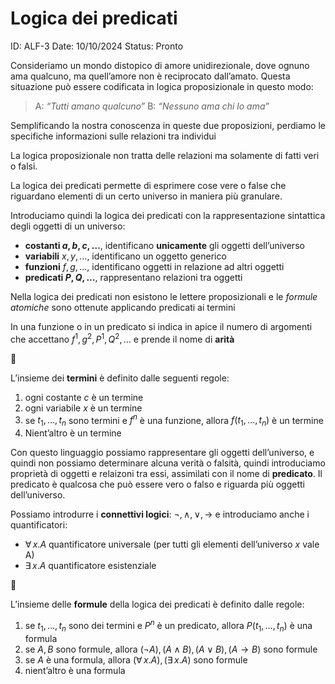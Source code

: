 # Logica dei predicati

ID: ALF-3
Date: 10/10/2024
Status: Pronto

Consideriamo un mondo distopico di amore unidirezionale, dove ognuno ama qualcuno, ma quell’amore non è reciprocato dall’amato. Questa situazione può essere codificata in logica proposizionale in questo modo:

> A: *“Tutti amano qualcuno”*
B: *“Nessuno ama chi lo ama”*
> 

Semplificando la nostra conoscenza in queste due proposizioni, perdiamo le specifiche informazioni sulle relazioni tra individui

La logica proposizionale non tratta delle relazioni ma solamente di fatti veri o falsi.

La logica dei predicati permette di esprimere cose vere o false che riguardano elementi di un certo universo in maniera più granulare.

Introduciamo quindi la logica dei predicati con la rappresentazione sintattica degli oggetti di un universo:

- **costanti $a, b, c, \dots$**, identificano **unicamente** gli oggetti dell’universo
- **variabili** $x, y, \dots$, identificano un oggetto generico
- **funzioni** $f, g, \dots$, identificano oggetti in relazione ad altri oggetti
- **predicati $P, Q, \dots$**, rappresentano relazioni tra oggetti

Nella logica dei predicati non esistono le lettere proposizionali e le *formule atomiche* sono ottenute applicando predicati ai termini

In una funzione o in un predicato si indica in apice il numero di argomenti che accettano $f^1, g^2, P^1, Q^2, \dots$ e prende il nome di **arità**

<aside>
📌

L’insieme dei **termini** è definito dalle seguenti regole:

1. ogni costante $c$ è un termine
2. ogni variabile $x$ è un termine
3. se $t_1, \dots, t_n$ sono termini e $f^n$ è una funzione, allora $f(t_1, \dots, t_n)$ è un termine
4. Nient’altro è un termine
</aside>

Con questo linguaggio possiamo rappresentare gli oggetti dell’universo, e quindi non possiamo determinare alcuna verità o falsità, quindi introduciamo proprietà di oggetti e relaizoni tra essi, assimilati con il nome di **predicato**. Il predicato è qualcosa che può essere vero o falso e riguarda più oggetti dell’universo. 

Possiamo introdurre i **connettivi logici**: $\lnot, \land, \lor, \to$ e introduciamo anche i quantificatori:

- $\forall\, x . A$ quantificatore universale (per tutti gli elementi dell’universo $x$ vale A)
- $\exists\, x.A$ quantificatore esistenziale

<aside>
📌

L’insieme delle **formule** della logica dei predicati è definito dalle regole:

1. se $t_1, \dots, t_n$ sono dei termini e $P^n$ è un predicato, allora $P(t_1, \dots, t_n)$ è una formula
2. se $A, B$ sono formule, allora $(\lnot A), (A \land B), (A \lor B), (A \to B)$ sono formule
3. se $A$ è una formula, allora $(\forall\, x.A), (\exists\, x.A)$ sono formule
4. nient’altro è una formula
</aside>